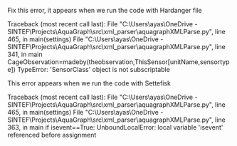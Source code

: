 Fix this error, it appears when we run the code with Hardanger file

Traceback (most recent call last):
  File "C:\Users\ayas\OneDrive - SINTEF\Projects\AquaGraph\src\xml_parser\aquagraphXMLParse.py", line 465, in <module>
    main(settings)
  File "C:\Users\ayas\OneDrive - SINTEF\Projects\AquaGraph\src\xml_parser\aquagraphXMLParse.py", line 341, in main
    CageObservation=madeby(theobservation,ThisSensor[unitName,sensortype])
TypeError: 'SensorClass' object is not subscriptable



This error appears when we run the code with Settefisk

Traceback (most recent call last):
  File "C:\Users\ayas\OneDrive - SINTEF\Projects\AquaGraph\src\xml_parser\aquagraphXMLParse.py", line 465, in <module>
    main(settings)
  File "C:\Users\ayas\OneDrive - SINTEF\Projects\AquaGraph\src\xml_parser\aquagraphXMLParse.py", line 363, in main
    if isevent==True:
UnboundLocalError: local variable 'isevent' referenced before assignment